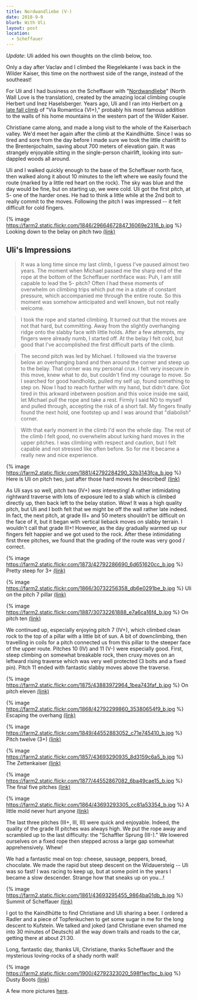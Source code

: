 ```yaml
---
title: Nordwandliebe (V-)
date: 2018-9-9
blurb: With Uli
layout: post
location:
  - Scheffauer
---
```


*Update*: Uli added his own thoughts on the climb below, too.

Only a day after Vaclav and I climbed the Riegelekante I was back in the
Wilder Kaiser, this time on the northwest side of the range, instead of the
southeast!

For Uli and I had business on the Scheffauer with "[Nordwandliebe](https://www.bergsteigen.com/touren/klettern/nordwandliebe-scheffauer/)" (North Wall Love
is the translation), created by the amazing local climbing couple
Herbert und Inez Haselsberger. Years ago, Uli and I ran into Herbert
on [a late fall climb](/cma/2009/viaromantica.html) of "Via Romantica (VI+)," probably his most famous
addition to the walls of his home mountains in the western part of the
Wilder Kaiser.

Christiane came along, and made a long visit to the whole of the Kaiserbach valley.
We'd meet her again after the climb at the Kaindlhütte. Since I was so
tired and sore from the day before I made sure we took the little chairlift
to the Brentenjochalm, saving about 700 meters of elevation gain. It was
strangely enjoyable sitting in the single-person chairlift, looking into
sun-dappled woods all around. 

Uli and I walked quickly enough to the base of the Scheffauer north face,
then walked along it about 10 minutes to the left where we easily found the
route (marked by a little red heart on the rock). The sky was blue and the day
would be fine, but on starting up, we were cold. Uli got the first pitch, at 5-
one of the harder ones. He had to think a little while at the 2nd bolt to really
commit to the moves. Following the pitch I was impressed -- it felt difficult for
cold fingers.

{% image https://farm2.static.flickr.com/1846/29664672847_16069e2316_b.jpg %}
Looking down to the belay on pitch two
<a href='https://www.flickr.com/photos/55338612@N00/29664672847'>(link)</a>



## Uli's Impressions

> It was a long time since my last climb, I guess I've paused almost two years.
The moment when Michael passed me the sharp end of the rope at the bottom of
the Scheffauer northface was: Puh, I am still capable to lead the 5- pitch?
Often I had these moments of overwhelm on climbing trips which put me in a
state of constant pressure, which accompanied me through the entire route. So
this moment was somehow anticipated and well known, but not really welcome.

> I took the rope and started climbing. It turned out that the moves are not that
hard, but committing. Away from the slightly overhanging ridge onto the slabby
face with little holds. After a few attempts, my fingers were already numb, I
started off. At the belay I felt cold, but good that I've accomplished the
first difficult parts of the climb.

> The second pitch was led by Michael. I followed via the traverse below an
overhanging band and then around the corner and steep up to the belay. That
corner was my personal crux. I felt very insecure in this move, knew what to
do, but couldn't find my courage to move. So I searched for good handholds,
pulled my self up, found something to step on. Now I had to reach further with
my hand, but didn't dare. Got tired in this arkward inbetween position and this
voice inside me said, let Michael pull the rope and take a rest. Firmly I said
NO to myself and pulled through, accepting the risk of a short fall. My fingers
finally found the next hold, one footstep up and I was around that "diabolish"
corner.

> With that early moment in the climb I'd won the whole day. The rest of the
climb I felt good, no overwhelm about lurking hard moves in the upper pitches. I
was climbing with respect and caution, but I felt capable and not stressed like
often before. So for me it became a really new and nice experience.

{% image https://farm2.static.flickr.com/1881/42792284290_32b3143fca_b.jpg %}
Here is Uli on pitch two, just after those hard moves he described!
<a href='https://www.flickr.com/photos/55338612@N00/42792284290'>(link)</a>

As Uli says so well, pitch two (IV+) *was* interesting! A rather intimidating rightward
traverse with lots of exposure led to a slab which is climbed directly up, then back
left to the belay station. Wow! It was a high quality pitch, but Uli and I both felt
that we might be off the wall rather late indeed. In fact, the next pitch, at grade
III+ and 50 meters shouldn't be difficult on the face of it, but it began with
vertical lieback moves on slabby terrain. I wouldn't call that grade III+!
However, as the day gradually warmed up our fingers felt happier and we got used
to the rock. After these intimidating first three pitches, we found that the grading
of the route was very good / correct.

{% image https://farm2.static.flickr.com/1873/42792286690_6d651620cc_b.jpg %}
Pretty steep for 3+
<a href='https://www.flickr.com/photos/55338612@N00/42792286690'>(link)</a>

{% image https://farm2.static.flickr.com/1866/30732256358_db6e0291be_b.jpg %}
Uli on the pitch 7 pillar
<a href='https://www.flickr.com/photos/55338612@N00/30732256358'>(link)</a>

{% image https://farm2.static.flickr.com/1887/30732261888_e7a6ca16f4_b.jpg %}
On pitch ten
<a href='https://www.flickr.com/photos/55338612@N00/30732261888'>(link)</a>



We continued up, especially enjoying pitch 7 (IV+), which climbed clean rock to the
top of a pillar with a little bit of sun. A bit of downclimbing, then travelling in
coils for a pitch connected us from this pillar to the steeper face of the upper
route. Pitches 10 (IV) and 11 (V-) were especially good. First, steep climbing on
somewhat breakable rock, then cruxy moves on an leftward rising traverse which was
very well protected (3 bolts and a fixed pin). Pitch 11 ended with fantastic slabby
moves above the traverse.


{% image https://farm2.static.flickr.com/1875/43883972964_1bea743faf_b.jpg %}
On pitch eleven
<a href='https://www.flickr.com/photos/55338612@N00/43883972964'>(link)</a>


{% image https://farm2.static.flickr.com/1868/42792299860_35380654f9_b.jpg %}
Escaping the overhang
<a href='https://www.flickr.com/photos/55338612@N00/42792299860'>(link)</a>


{% image https://farm2.static.flickr.com/1849/44552883052_c71e745410_b.jpg %}
Pitch twelve (3+)
<a href='https://www.flickr.com/photos/55338612@N00/44552883052'>(link)</a>

{% image https://farm2.static.flickr.com/1857/43693290935_8d3159c6a5_b.jpg %}
The Zettenkaiser
<a href='https://www.flickr.com/photos/55338612@N00/43693290935'>(link)</a>



{% image https://farm2.static.flickr.com/1877/44552867082_6ba49cae15_b.jpg %}
The final five pitches
<a href='https://www.flickr.com/photos/55338612@N00/44552867082'>(link)</a>

{% image https://farm2.static.flickr.com/1864/43693293305_cc81a53354_b.jpg %}
A little mold never hurt anyone
<a href='https://www.flickr.com/photos/55338612@N00/43693293305'>(link)</a>

The last three pitches (III+, III, III) were quick and enjoyable. Indeed, the quality of
the grade III pitches was always high. We put the rope away and scrambled up to the
last difficulty: the "Schaffler Sprung (III-)." We lowered ourselves on a fixed rope
then stepped across a large gap somewhat apprehensively. Whew!

We had a fantastic meal on top: cheese, sausage, peppers, bread, chocolate. We made the
rapid but steep descent on the Widauersteig -- Uli was so fast! I was racing to keep
up, but at some point in the years I became a slow descender. Strange how that sneaks
up on you...!

{% image https://farm2.static.flickr.com/1861/43693295455_9864ba01db_b.jpg %}
Summit of Scheffauer
<a href='https://www.flickr.com/photos/55338612@N00/43693295455'>(link)</a>

I got to the Kaindlhütte to find Christiane and Uli sharing a beer. I ordered a Radler
and a piece of Topfenkuchen to get some sugar in me for the long descent to Kufstein.
We talked and joked (and Christiane even shamed me into 30 minutes of Deutsch) all the
way down trails and roads to the car, getting there at about 21:30. 

Long, fantastic
day, thanks Uli, Christiane, thanks Scheffauer and the mysterious loving-rocks of
a shady north wall!


{% image https://farm2.static.flickr.com/1900/42792323020_598f1ecfbc_b.jpg %}
Dusty Boots
<a href='https://www.flickr.com/photos/55338612@N00/42792323020'>(link)</a>

A few more pictures [here](https://www.flickr.com/photos/ripsawridge/albums/72157699603729111).

